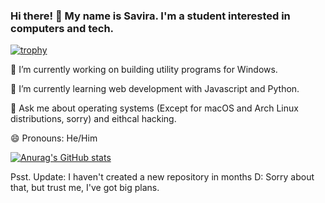 ### Hi there! 👋 My name is Savira. I'm a student interested in computers and tech.
[![trophy](https://github-profile-trophy.vercel.app/?username=ItzSmudge)](https://github.com/ryo-ma/github-profile-trophy)

🔭 I’m currently working on building utility programs for Windows.

🌱 I’m currently learning web development with Javascript and Python.

💬 Ask me about operating systems (Except for macOS and Arch Linux distributions, sorry) and eithcal hacking.

😄 Pronouns: He/Him

[![Anurag's GitHub stats](https://github-readme-stats.vercel.app/api?username=ItzSmudge)](https://github.com/anuraghazra/github-readme-stats)
<!--
**ItzSmudge/ItzSmudge** is a ✨ _special_ ✨ repository because its `README.md` (this file) appears on your GitHub profile.

Here are some ideas to get you started:

- 🔭 I’m currently working on ...
- 🌱 I’m currently learning ...
- 👯 I’m looking to collaborate on ...
- 🤔 I’m looking for help with ...
- 💬 Ask me about ...
- 📫 How to reach me: ...
- 😄 Pronouns: ...
- ⚡ Fun fact: ...
-->

Psst. Update:
I haven't created a new repository in months D:
Sorry about that, but trust me, I've got big plans. 
